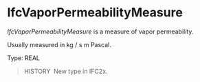 IfcVaporPermeabilityMeasure
===========================

_IfcVaporPermeabilityMeasure_ is a measure of vapor permeability.

Usually measured in kg / s m Pascal.

Type: REAL

> HISTORY&nbsp; New type in IFC2x.
